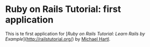 # Ruby on Rails Tutorial: first application

This is te first application for
[*Ruby on Rails Tutorial: Learn Rails by Example*]{http://railstutorial.org/)
by [Michael Hartl](http://michaelhartl.com/).

